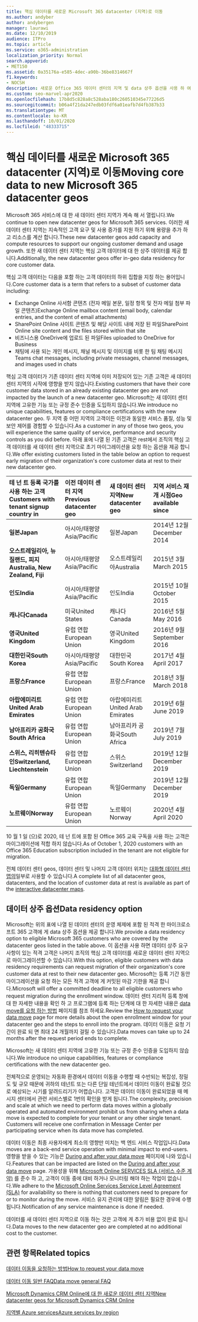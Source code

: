 ```yaml
---
title: 핵심 데이터를 새로운 Microsoft 365 datacenter (지역)로 이동
ms.author: andyber
author: andybergen
manager: laurawi
ms.date: 12/10/2019
audience: ITPro
ms.topic: article
ms.service: o365-administration
localization_priority: Normal
search.appverid:
- MET150
ms.assetid: 0a35176a-e585-4dec-a90b-36be8314667f
f1.keywords:
- NOCSH
description: 새로운 Office 365 데이터 센터의 지역 및 data 상주 옵션을 사용 하 여 핵심 데이터를 새 지역으로 이동 하도록 요청 하는 방법에 대해 알아봅니다.
ms.custom: seo-marvel-apr2020
ms.openlocfilehash: 17b8d5c828a8c528aba180c260510345e77226d5
ms.sourcegitcommit: b06a4f21da247edb03fdf6a01eafb7d4fb387b33
ms.translationtype: MT
ms.contentlocale: ko-KR
ms.lasthandoff: 10/01/2020
ms.locfileid: "48333715"
---
```

# <a name="moving-core-data-to-new-microsoft-365-datacenter-geos"></a><span data-ttu-id="becf3-103">핵심 데이터를 새로운 Microsoft 365 datacenter (지역)로 이동</span><span class="sxs-lookup"><span data-stu-id="becf3-103">Moving core data to new Microsoft 365 datacenter geos</span></span>

<span data-ttu-id="becf3-104">Microsoft 365 서비스에 대 한 새 데이터 센터 지역가 계속 해 서 열립니다.</span><span class="sxs-lookup"><span data-stu-id="becf3-104">We continue to open new datacenter geos for Microsoft 365 services.</span></span> <span data-ttu-id="becf3-105">이러한 새 데이터 센터 지역는 지속적인 고객 요구 및 사용 증가를 지원 하기 위해 용량을 추가 하 고 리소스를 계산 합니다.</span><span class="sxs-lookup"><span data-stu-id="becf3-105">These new datacenter geos add capacity and compute resources to support our ongoing customer demand and usage growth.</span></span> <span data-ttu-id="becf3-106">또한 새 데이터 센터 지역는 핵심 고객 데이터에 대 한 상주 데이터를 제공 합니다.</span><span class="sxs-lookup"><span data-stu-id="becf3-106">Additionally, the new datacenter geos offer in-geo data residency for core customer data.</span></span> 

<span data-ttu-id="becf3-107">핵심 고객 데이터는 다음을 포함 하는 고객 데이터의 하위 집합을 지칭 하는 용어입니다.</span><span class="sxs-lookup"><span data-stu-id="becf3-107">Core customer data is a term that refers to a subset of customer data including:</span></span> 
- <span data-ttu-id="becf3-108">Exchange Online 사서함 콘텐츠 (전자 메일 본문, 일정 항목 및 전자 메일 첨부 파일 콘텐츠)</span><span class="sxs-lookup"><span data-stu-id="becf3-108">Exchange Online mailbox content (email body, calendar entries, and the content of email attachments)</span></span>
- <span data-ttu-id="becf3-109">SharePoint Online 사이트 콘텐츠 및 해당 사이트 내에 저장 된 파일</span><span class="sxs-lookup"><span data-stu-id="becf3-109">SharePoint Online site content and the files stored within that site</span></span>
- <span data-ttu-id="becf3-110">비즈니스용 OneDrive에 업로드 된 파일</span><span class="sxs-lookup"><span data-stu-id="becf3-110">Files uploaded to OneDrive for Business</span></span>
- <span data-ttu-id="becf3-111">채팅에 사용 되는 개인 메시지, 채널 메시지 및 이미지를 비롯 한 팀 채팅 메시지</span><span class="sxs-lookup"><span data-stu-id="becf3-111">Teams chat messages, including private messages, channel messages, and images used in chats</span></span>
  
<span data-ttu-id="becf3-112">핵심 고객 데이터가 기존 데이터 센터 지역에 이미 저장되어 있는 기존 고객은 새 데이터 센터 지역의 시작에 영향을 받지 않습니다.</span><span class="sxs-lookup"><span data-stu-id="becf3-112">Existing customers that have their core customer data stored in an already existing datacenter geo are not impacted by the launch of a new datacenter geo.</span></span> <span data-ttu-id="becf3-113">Microsoft는 새 데이터 센터 지역에 고유한 기능 또는 규정 준수 인증을 도입하지 않습니다.</span><span class="sxs-lookup"><span data-stu-id="becf3-113">We introduce no unique capabilities, features or compliance certifications with the new datacenter geo.</span></span> <span data-ttu-id="becf3-114">두 지역 중 어떤 지역의 고객이든 이전과 동일한 서비스 품질, 성능 및 보안 제어를 경험할 수 있습니다.</span><span class="sxs-lookup"><span data-stu-id="becf3-114">As a customer in any of those two geos, you will experience the same quality of service, performance and security controls as you did before.</span></span> <span data-ttu-id="becf3-115">아래 표에 나열 된 기존 고객은 rest에서 조직의 핵심 고객 데이터를 새 데이터 센터 지역으로 초기 마이그레이션을 요청 하는 옵션을 제공 합니다.</span><span class="sxs-lookup"><span data-stu-id="becf3-115">We offer existing customers listed in the table below an option to request early migration of their organization's core customer data at rest to their new datacenter geo.</span></span>
  
|<span data-ttu-id="becf3-116">**테 넌 트 등록 국가를 사용 하는 고객**</span><span class="sxs-lookup"><span data-stu-id="becf3-116">**Customers with tenant signup country in**</span></span>|<span data-ttu-id="becf3-117">**이전 데이터 센터 지역**</span><span class="sxs-lookup"><span data-stu-id="becf3-117">**Previous datacenter geo**</span></span>|<span data-ttu-id="becf3-118">**새 데이터 센터 지역**</span><span class="sxs-lookup"><span data-stu-id="becf3-118">**New datacenter geo**</span></span>|<span data-ttu-id="becf3-119">**지역 서비스 재개 시점**</span><span class="sxs-lookup"><span data-stu-id="becf3-119">**Geo available since**</span></span>|
|:-----|:-----|:-----|:-----|
|<span data-ttu-id="becf3-120">**일본**</span><span class="sxs-lookup"><span data-stu-id="becf3-120">**Japan**</span></span>| <span data-ttu-id="becf3-121">아시아/태평양</span><span class="sxs-lookup"><span data-stu-id="becf3-121">Asia/Pacific</span></span> | <span data-ttu-id="becf3-122">일본</span><span class="sxs-lookup"><span data-stu-id="becf3-122">Japan</span></span> | <span data-ttu-id="becf3-123">2014년 12월</span><span class="sxs-lookup"><span data-stu-id="becf3-123">December 2014</span></span> |
|<span data-ttu-id="becf3-124">**오스트레일리아, 뉴질랜드, 피지**</span><span class="sxs-lookup"><span data-stu-id="becf3-124">**Australia, New Zealand, Fiji**</span></span>| <span data-ttu-id="becf3-125">아시아/태평양</span><span class="sxs-lookup"><span data-stu-id="becf3-125">Asia/Pacific</span></span> | <span data-ttu-id="becf3-126">오스트레일리아</span><span class="sxs-lookup"><span data-stu-id="becf3-126">Australia</span></span> | <span data-ttu-id="becf3-127">2015년 3월</span><span class="sxs-lookup"><span data-stu-id="becf3-127">March 2015</span></span> |
|<span data-ttu-id="becf3-128">**인도**</span><span class="sxs-lookup"><span data-stu-id="becf3-128">**India**</span></span>| <span data-ttu-id="becf3-129">아시아/태평양</span><span class="sxs-lookup"><span data-stu-id="becf3-129">Asia/Pacific</span></span> | <span data-ttu-id="becf3-130">인도</span><span class="sxs-lookup"><span data-stu-id="becf3-130">India</span></span> | <span data-ttu-id="becf3-131">2015년 10월</span><span class="sxs-lookup"><span data-stu-id="becf3-131">October 2015</span></span> |
|<span data-ttu-id="becf3-132">**캐나다**</span><span class="sxs-lookup"><span data-stu-id="becf3-132">**Canada**</span></span>| <span data-ttu-id="becf3-133">미국</span><span class="sxs-lookup"><span data-stu-id="becf3-133">United States</span></span> | <span data-ttu-id="becf3-134">캐나다</span><span class="sxs-lookup"><span data-stu-id="becf3-134">Canada</span></span> | <span data-ttu-id="becf3-135">2016년 5월</span><span class="sxs-lookup"><span data-stu-id="becf3-135">May 2016</span></span> |
|<span data-ttu-id="becf3-136">**영국**</span><span class="sxs-lookup"><span data-stu-id="becf3-136">**United Kingdom**</span></span>| <span data-ttu-id="becf3-137">유럽 연합</span><span class="sxs-lookup"><span data-stu-id="becf3-137">European Union</span></span> | <span data-ttu-id="becf3-138">영국</span><span class="sxs-lookup"><span data-stu-id="becf3-138">United Kingdom</span></span> | <span data-ttu-id="becf3-139">2016년 9월</span><span class="sxs-lookup"><span data-stu-id="becf3-139">September 2016</span></span> |
|<span data-ttu-id="becf3-140">**대한민국**</span><span class="sxs-lookup"><span data-stu-id="becf3-140">**South Korea**</span></span>| <span data-ttu-id="becf3-141">아시아/태평양</span><span class="sxs-lookup"><span data-stu-id="becf3-141">Asia/Pacific</span></span> | <span data-ttu-id="becf3-142">대한민국</span><span class="sxs-lookup"><span data-stu-id="becf3-142">South Korea</span></span> | <span data-ttu-id="becf3-143">2017년 4월</span><span class="sxs-lookup"><span data-stu-id="becf3-143">April 2017</span></span> |
|<span data-ttu-id="becf3-144">**프랑스**</span><span class="sxs-lookup"><span data-stu-id="becf3-144">**France**</span></span>| <span data-ttu-id="becf3-145">유럽 연합</span><span class="sxs-lookup"><span data-stu-id="becf3-145">European Union</span></span> | <span data-ttu-id="becf3-146">프랑스</span><span class="sxs-lookup"><span data-stu-id="becf3-146">France</span></span> | <span data-ttu-id="becf3-147">2018년 3월</span><span class="sxs-lookup"><span data-stu-id="becf3-147">March 2018</span></span> |
|<span data-ttu-id="becf3-148">**아랍에미리트**</span><span class="sxs-lookup"><span data-stu-id="becf3-148">**United Arab Emirates**</span></span>| <span data-ttu-id="becf3-149">유럽 연합</span><span class="sxs-lookup"><span data-stu-id="becf3-149">European Union</span></span> | <span data-ttu-id="becf3-150">아랍에미리트</span><span class="sxs-lookup"><span data-stu-id="becf3-150">United Arab Emirates</span></span> | <span data-ttu-id="becf3-151">2019년 6월</span><span class="sxs-lookup"><span data-stu-id="becf3-151">June 2019</span></span> |
|<span data-ttu-id="becf3-152">**남아프리카 공화국**</span><span class="sxs-lookup"><span data-stu-id="becf3-152">**South Africa**</span></span>| <span data-ttu-id="becf3-153">유럽 연합</span><span class="sxs-lookup"><span data-stu-id="becf3-153">European Union</span></span> | <span data-ttu-id="becf3-154">남아프리카 공화국</span><span class="sxs-lookup"><span data-stu-id="becf3-154">South Africa</span></span> | <span data-ttu-id="becf3-155">2019년 7월</span><span class="sxs-lookup"><span data-stu-id="becf3-155">July 2019</span></span> |
|<span data-ttu-id="becf3-156">**스위스, 리히텐슈타인**</span><span class="sxs-lookup"><span data-stu-id="becf3-156">**Switzerland, Liechtenstein**</span></span>| <span data-ttu-id="becf3-157">유럽 연합</span><span class="sxs-lookup"><span data-stu-id="becf3-157">European Union</span></span> | <span data-ttu-id="becf3-158">스위스</span><span class="sxs-lookup"><span data-stu-id="becf3-158">Switzerland</span></span> | <span data-ttu-id="becf3-159">2019년 12월</span><span class="sxs-lookup"><span data-stu-id="becf3-159">December 2019</span></span> |
|<span data-ttu-id="becf3-160">**독일**</span><span class="sxs-lookup"><span data-stu-id="becf3-160">**Germany**</span></span>| <span data-ttu-id="becf3-161">유럽 연합</span><span class="sxs-lookup"><span data-stu-id="becf3-161">European Union</span></span> | <span data-ttu-id="becf3-162">독일</span><span class="sxs-lookup"><span data-stu-id="becf3-162">Germany</span></span> | <span data-ttu-id="becf3-163">2019년 12월</span><span class="sxs-lookup"><span data-stu-id="becf3-163">December 2019</span></span> |
|<span data-ttu-id="becf3-164">**노르웨이**</span><span class="sxs-lookup"><span data-stu-id="becf3-164">**Norway**</span></span>| <span data-ttu-id="becf3-165">유럽 연합</span><span class="sxs-lookup"><span data-stu-id="becf3-165">European Union</span></span> | <span data-ttu-id="becf3-166">노르웨이</span><span class="sxs-lookup"><span data-stu-id="becf3-166">Norway</span></span> | <span data-ttu-id="becf3-167">2020년 4월</span><span class="sxs-lookup"><span data-stu-id="becf3-167">April 2020</span></span> |

<span data-ttu-id="becf3-168">10 월 1 일 (으)로 2020, 테 넌 트에 포함 된 Office 365 교육 구독을 사용 하는 고객은 마이그레이션에 적합 하지 않습니다.</span><span class="sxs-lookup"><span data-stu-id="becf3-168">As of October 1, 2020 customers with an Office 365 Education subscription included in the tenant are not eligible for migration.</span></span>

<span data-ttu-id="becf3-169">전체 데이터 센터 geos, 데이터 센터 및 나머지 고객 데이터 위치는 [대화형 데이터 센터 맵의](https://office.com/datamaps)일부로 사용할 수 있습니다.</span><span class="sxs-lookup"><span data-stu-id="becf3-169">A complete list of all datacenter geos, datacenters, and the location of customer data at rest is available as part of the [interactive datacenter maps](https://office.com/datamaps).</span></span> 
  
## <a name="data-residency-option"></a><span data-ttu-id="becf3-170">데이터 상주 옵션</span><span class="sxs-lookup"><span data-stu-id="becf3-170">Data residency option</span></span>

<span data-ttu-id="becf3-171">Microsoft는 위의 표에 나열 된 데이터 센터의 운영 체제에 포함 된 적격 한 마이크로소프트 365 고객에 게 data 상주 옵션을 제공 합니다.</span><span class="sxs-lookup"><span data-stu-id="becf3-171">We provide a data residency option to eligible Microsoft 365 customers who are covered by the datacenter geos listed in the table above.</span></span> <span data-ttu-id="becf3-172">이 옵션을 사용 하면 데이터 상주 요구 사항이 있는 적격 고객은 나머지 조직의 핵심 고객 데이터를 새로운 데이터 센터 지역으로 마이그레이션할 수 있습니다.</span><span class="sxs-lookup"><span data-stu-id="becf3-172">With this option, eligible customers with data residency requirements can request migration of their organization's core customer data at rest to their new datacenter geo.</span></span>  <span data-ttu-id="becf3-173">Microsoft는 등록 기간 동안 마이그레이션을 요청 하는 모든 적격 고객에 게 커밋된 마감 기한을 제공 합니다.</span><span class="sxs-lookup"><span data-stu-id="becf3-173">Microsoft will offer a committed deadline to all eligible customers who request migration during the enrollment window.</span></span>  <span data-ttu-id="becf3-174">데이터 센터 지리적 등록 창에 대 한 자세한 내용을 확인 하 고 프로그램에 등록 하는 단계에 대 한 자세한 내용은 [data move를 요청 하는 방법](request-your-data-move.md) 페이지를 참조 하세요.</span><span class="sxs-lookup"><span data-stu-id="becf3-174">Review the [How to request your data move](request-your-data-move.md) page for more details about the open enrollment window for your datacenter geo and the steps to enroll into the program.</span></span>  <span data-ttu-id="becf3-175">데이터 이동은 요청 기간이 완료 되 면 최대 24 개월까지 걸릴 수 있습니다.</span><span class="sxs-lookup"><span data-stu-id="becf3-175">Data moves can take up to 24 months after the request period ends to complete.</span></span>

<span data-ttu-id="becf3-176">Microsoft는 새 데이터 센터 지역에 고유한 기능 또는 규정 준수 인증을 도입하지 않습니다.</span><span class="sxs-lookup"><span data-stu-id="becf3-176">We introduce no unique capabilities, features or compliance certifications with the new datacenter geo.</span></span>
    
<span data-ttu-id="becf3-p104">전체적으로 운영되는 자동화 환경에서 데이터 이동을 수행할 때 수반되는 복잡성, 정밀도 및 규모 때문에 귀하의 테넌트 또는 다른 단일 테넌트에서 데이터 이동이 완료될 것으로 예상되는 시기를 알려드리기가 어렵습니다. 고객은 데이터 이동이 완료되었을 때 메시지 센터에서 관련 서비스별로 1번의 확인을 받게 됩니다.</span><span class="sxs-lookup"><span data-stu-id="becf3-p104">The complexity, precision and scale at which we need to perform data moves within a globally operated and automated environment prohibit us from sharing when a data move is expected to complete for your tenant or any other single tenant. Customers will receive one confirmation in Message Center per participating service when its data move has completed.</span></span> 
    
<span data-ttu-id="becf3-179">데이터 이동은 최종 사용자에게 최소의 영향만 미치는 백 엔드 서비스 작업입니다.</span><span class="sxs-lookup"><span data-stu-id="becf3-179">Data moves are a back-end service operation with minimal impact to end-users.</span></span> <span data-ttu-id="becf3-180">영향을 받을 수 있는 기능은 [During and after your data move](during-and-after-your-data-move.md) 페이지에 나와 있습니다.</span><span class="sxs-lookup"><span data-stu-id="becf3-180">Features that can be impacted are listed on the [During and after your data move](during-and-after-your-data-move.md) page.</span></span> <span data-ttu-id="becf3-181">가용성을 위해 [Microsoft Online SERVICES SLA (서비스 수준 계약)](https://go.microsoft.com/fwlink/p/?LinkId=523897) 를 준수 하 고, 고객이 이동 중에 대비 하거나 모니터링 해야 하는 작업이 없습니다.</span><span class="sxs-lookup"><span data-stu-id="becf3-181">We adhere to the [Microsoft Online Services Service Level Agreement (SLA)](https://go.microsoft.com/fwlink/p/?LinkId=523897) for availability so there is nothing that customers need to prepare for or to monitor during the move.</span></span> <span data-ttu-id="becf3-182">서비스 유지 관리에 대한 알림은 필요한 경우에 수행됩니다.</span><span class="sxs-lookup"><span data-stu-id="becf3-182">Notification of any service maintenance is done if needed.</span></span> 

<span data-ttu-id="becf3-183">데이터를 새 데이터 센터 지역으로 이동 하는 것은 고객에 게 추가 비용 없이 완료 됩니다.</span><span class="sxs-lookup"><span data-stu-id="becf3-183">Data moves to the new datacenter geo are completed at no additional cost to the customer.</span></span>
    
## <a name="related-topics"></a><span data-ttu-id="becf3-184">관련 항목</span><span class="sxs-lookup"><span data-stu-id="becf3-184">Related topics</span></span> 
 
[<span data-ttu-id="becf3-185">데이터 이동을 요청하는 방법</span><span class="sxs-lookup"><span data-stu-id="becf3-185">How to request your data move</span></span>](request-your-data-move.md)
    
[<span data-ttu-id="becf3-186">데이터 이동 일반 FAQ</span><span class="sxs-lookup"><span data-stu-id="becf3-186">Data move general FAQ</span></span>](data-move-faq.md)
  
[<span data-ttu-id="becf3-187">Microsoft Dynamics CRM Online에 대 한 새로운 데이터 센터 지역</span><span class="sxs-lookup"><span data-stu-id="becf3-187">New datacenter geos for Microsoft Dynamics CRM Online</span></span>](https://go.microsoft.com/fwlink/p/?Linkid=615924)
  
[<span data-ttu-id="becf3-188">지역별 Azure services</span><span class="sxs-lookup"><span data-stu-id="becf3-188">Azure services by region</span></span>](https://azure.microsoft.com/regions/)
